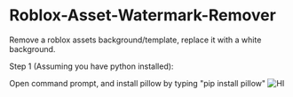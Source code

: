 # Roblox-Asset-Watermark-Remover
Remove a roblox assets background/template, replace it with a white background.

Step 1 (Assuming you have python installed):

Open command prompt, and install pillow by typing "pip install pillow"
![HI](https://imgur.com/a/cjJX0rw)
